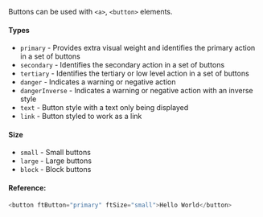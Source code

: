 Buttons can be used with `<a>`, `<button>` elements.

#### Types
- `primary` -  Provides extra visual weight and identifies the primary action in a set of buttons
- `secondary` -  Identifies the secondary action in a set of buttons
- `tertiary` -  Identifies the tertiary or low level action in a set of buttons
- `danger` -  Indicates a warning or negative action
- `dangerInverse` -  Indicates a warning or negative action with an inverse style
- `text` -  Button style with a text only being displayed
- `link` -  Button styled to work as a link

#### Size
- `small` - Small buttons
- `large` - Large buttons
- `block` - Block buttons


#### Reference:
```type.js
<button ftButton="primary" ftSize="small">Hello World</button>
```


<!-- <iframe src="https://codesandbox.io/embed/0129r494ql?fontsize=14" style="width:100%; height:500px; border:0; border-radius: 4px; overflow:hidden;" sandbox="allow-modals allow-forms allow-popups allow-scripts allow-same-origin"></iframe> -->
